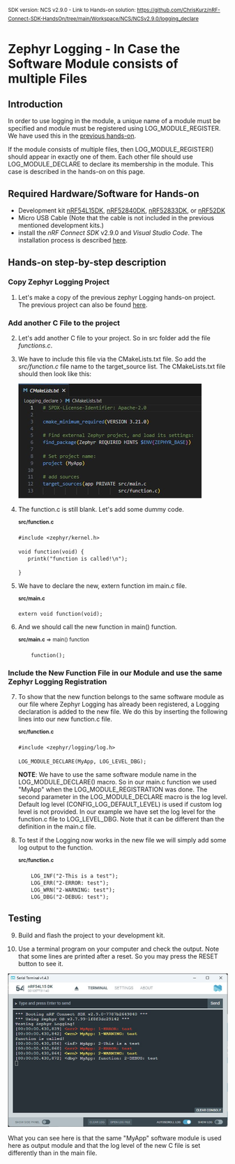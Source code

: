 <sup>SDK version: NCS v2.9.0  -  Link to Hands-on solution: https://github.com/ChrisKurz/nRF-Connect-SDK-HandsOn/tree/main/Workspace/NCS/NCSv2.9.0/logging_declare</sup>

# Zephyr Logging - In Case the Software Module consists of multiple Files

## Introduction

In order to use logging in the module, a unique name of a module must be specified and module must be registered using LOG_MODULE_REGISTER. We have used this in the [previous hands-on](NCSv2.5.0_02_ZephyrLogging.md). 

If the module consists of multiple files, then LOG_MODULE_REGISTER() should appear in exactly one of them. Each other file should use LOG_MODULE_DECLARE to declare its membership in the module. This case is described in the hands-on on this page.


## Required Hardware/Software for Hands-on
- Development kit [nRF54L15DK](https://www.nordicsemi.com/Products/Development-hardware/nRF54L15-DK), [nRF52840DK](https://www.nordicsemi.com/Products/Development-hardware/nRF52840-DK), [nRF52833DK](https://www.nordicsemi.com/Products/Development-hardware/nRF52833-DK), or [nRF52DK](https://www.nordicsemi.com/Products/Development-hardware/nrf52-dk) 
- Micro USB Cable (Note that the cable is not included in the previous mentioned development kits.)
- install the _nRF Connect SDK_ v2.9.0 and _Visual Studio Code_. The installation process is described [here](https://academy.nordicsemi.com/courses/nrf-connect-sdk-fundamentals/lessons/lesson-1-nrf-connect-sdk-introduction/topic/exercise-1-1/).

## Hands-on step-by-step description 

### Copy Zephyr Logging Project

1) Let's make a copy of the previous zephyr Logging hands-on project. The previous project can also be found [here](https://github.com/ChrisKurz/nRF-Connect-SDK-HandsOn/tree/main/Workspace/NCS/NCSv2.9.0/logging). 


### Add another C File to the project

2) Let's add another C file to your project. So in src folder add the file _functions.c_. 

3) We have to include this file via the CMakeLists.txt file. So add the _src/function.c_ file name to the target_source list. The CMakeLists.txt file should then look like this:

   ![image](images/ZOS_logging_declare/02_LoggingDeclare_CMakeLists_NCSv290.jpg)

4) The function.c is still blank. Let's add some dummy code.

   <sup>__src/function.c__</sup>
   
       #include <zephyr/kernel.h>
       
       void function(void) {
          printk("function is called!\n");   
   
       }

5) We have to declare the new, extern function im main.c file. 

   <sup>__src/main.c__</sup>
   
       extern void function(void);

6) And we should call the new function in main() function.

   <sup>__src/main.c__ => main() function</sup>

           function();


### Include the New Function File in our Module and use the same Zephyr Logging Registration 
   
7) To show that the new function belongs to the same software module as our file where Zephyr Logging has already been registered, a Logging declaration is added to the new file. We do this by inserting the following lines into our new function.c file.

   <sup>__src/function.c__</sup>

       #include <zephyr/logging/log.h>
       
       LOG_MODULE_DECLARE(MyApp, LOG_LEVEL_DBG);

   __NOTE__: We have to use the same software module name in the LOG_MODULE_DECLARE() macro. So in our main.c function we used "MyApp" when the LOG_MODULE_REGISTRATION was done. The second parameter in the LOG_MODULE_DECLARE macro is the log level. Default log level (CONFIG_LOG_DEFAULT_LEVEL) is used if custom log level is not provided. In our example we have set the log level for the function.c file to LOG_LEVEL_DBG. Note that it can be different than the definition in the main.c file.

8) To test if the Logging now works in the new file we will simply add some log output to the function.

   <sup>__src/function.c__</sup>

           LOG_INF("2-This is a test");
           LOG_ERR("2-ERROR: test");
           LOG_WRN("2-WARNING: test");
           LOG_DBG("2-DEBUG: test");



## Testing

9) Build and flash the project to your development kit. 

10) Use a terminal program on your computer and check the output. Note that some lines are printed after a reset. So you may press the RESET button to see it. 

   ![image](images/ZOS_logging_declare/02_LoggingDeclare_Terminal_NCSv2.9.0.jpg)

   What you can see here is that the same "MyApp" software module is used here as output module and that the log level of the new C file is set differently than in the main file.
   

